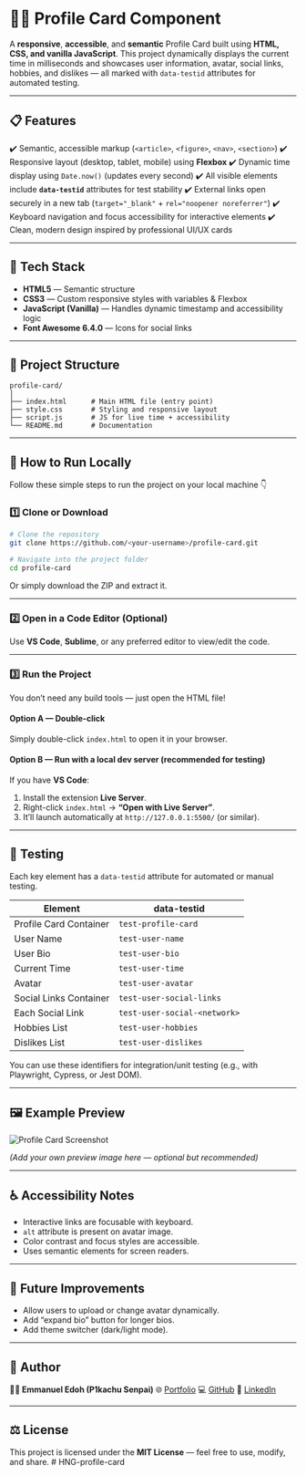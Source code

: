 # 🧑‍💻 Profile Card Component

A **responsive**, **accessible**, and **semantic** Profile Card built using **HTML, CSS, and vanilla JavaScript**.
This project dynamically displays the current time in milliseconds and showcases user information, avatar, social links, hobbies, and dislikes — all marked with `data-testid` attributes for automated testing.

---

## 📋 Features

✔️ Semantic, accessible markup (`<article>`, `<figure>`, `<nav>`, `<section>`)
✔️ Responsive layout (desktop, tablet, mobile) using **Flexbox**
✔️ Dynamic time display using `Date.now()` (updates every second)
✔️ All visible elements include **`data-testid`** attributes for test stability
✔️ External links open securely in a new tab (`target="_blank"` + `rel="noopener noreferrer"`)
✔️ Keyboard navigation and focus accessibility for interactive elements
✔️ Clean, modern design inspired by professional UI/UX cards

---

## 🧠 Tech Stack

- **HTML5** — Semantic structure
- **CSS3** — Custom responsive styles with variables & Flexbox
- **JavaScript (Vanilla)** — Handles dynamic timestamp and accessibility logic
- **Font Awesome 6.4.0** — Icons for social links

---

## 📁 Project Structure

```
profile-card/
│
├── index.html      # Main HTML file (entry point)
├── style.css       # Styling and responsive layout
├── script.js       # JS for live time + accessibility
└── README.md       # Documentation
```

---

## 🚀 How to Run Locally

Follow these simple steps to run the project on your local machine 👇

### 1️⃣ Clone or Download

```bash
# Clone the repository
git clone https://github.com/<your-username>/profile-card.git

# Navigate into the project folder
cd profile-card
```

Or simply download the ZIP and extract it.

---

### 2️⃣ Open in a Code Editor (Optional)

Use **VS Code**, **Sublime**, or any preferred editor to view/edit the code.

---

### 3️⃣ Run the Project

You don’t need any build tools — just open the HTML file!

#### Option A — Double-click

Simply double-click `index.html` to open it in your browser.

#### Option B — Run with a local dev server (recommended for testing)

If you have **VS Code**:

1. Install the extension **Live Server**.
2. Right-click `index.html` → **“Open with Live Server”**.
3. It’ll launch automatically at `http://127.0.0.1:5500/` (or similar).

---

## 🧩 Testing

Each key element has a `data-testid` attribute for automated or manual testing.

| Element                | data-testid                  |
| ---------------------- | ---------------------------- |
| Profile Card Container | `test-profile-card`          |
| User Name              | `test-user-name`             |
| User Bio               | `test-user-bio`              |
| Current Time           | `test-user-time`             |
| Avatar                 | `test-user-avatar`           |
| Social Links Container | `test-user-social-links`     |
| Each Social Link       | `test-user-social-<network>` |
| Hobbies List           | `test-user-hobbies`          |
| Dislikes List          | `test-user-dislikes`         |

You can use these identifiers for integration/unit testing (e.g., with Playwright, Cypress, or Jest DOM).

---

## 🖼️ Example Preview

![Profile Card Screenshot](./preview.png)

_(Add your own preview image here — optional but recommended)_

---

## ♿ Accessibility Notes

- Interactive links are focusable with keyboard.
- `alt` attribute is present on avatar image.
- Color contrast and focus styles are accessible.
- Uses semantic elements for screen readers.

---

## 🧩 Future Improvements

- Allow users to upload or change avatar dynamically.
- Add “expand bio” button for longer bios.
- Add theme switcher (dark/light mode).

---

## 🏁 Author

**👨‍💻 Emmanuel Edoh (P1kachu Senpai)**
🌐 [Portfolio](https://emmanueledoh.netlify.app)
💻 [GitHub](https://github.com/p1kachu-ng)
🔗 [LinkedIn](https://www.linkedin.com/in/emmanueledoh/)

---

## ⚖️ License

This project is licensed under the **MIT License** — feel free to use, modify, and share.
#   H N G - p r o f i l e - c a r d 
 
 
